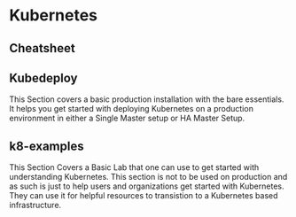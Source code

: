 # Kubernetes

## Cheatsheet 

## Kubedeploy
This Section covers a basic production installation with the bare essentials.
It helps you get started with deploying Kubernetes on a production environment in either a Single Master setup or HA Master Setup.

## k8-examples
This Section Covers a Basic Lab that one can use to get started with understanding Kubernetes. 
This section is not to be used on production and as such is just to help users and organizations get started with Kubernetes. 
They can use it for helpful resources to transistion to a Kubernetes based infrastructure. 
